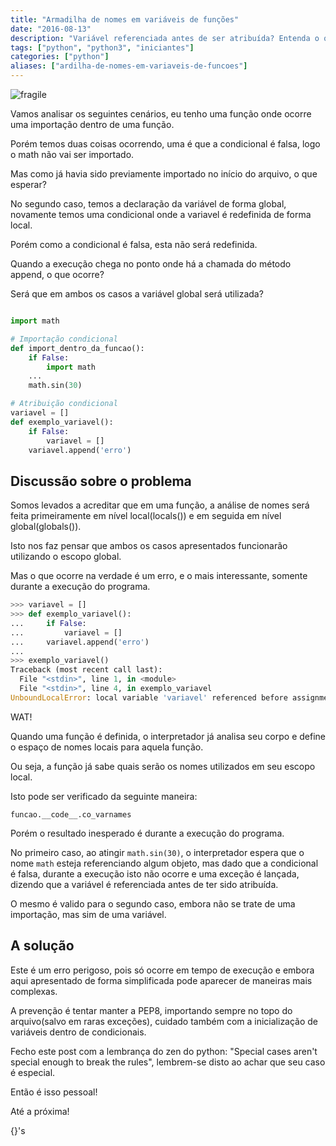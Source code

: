 ```yaml
---
title: "Armadilha de nomes em variáveis de funções"
date: "2016-08-13"
description: "Variável referenciada antes de ser atribuída? Entenda o que acontece com nomes dentro de uma função."
tags: ["python", "python3", "iniciantes"]
categories: ["python"]
aliases: ["ardilha-de-nomes-em-variaveis-de-funcoes"]
---
```


![fragile](/images/fragile.jpg "Importação Frágil")

Vamos analisar os seguintes cenários, eu tenho uma função onde ocorre uma importação dentro de uma função.

Porém temos duas coisas ocorrendo, uma é que a condicional é falsa, logo o math não vai ser importado.

Mas como já havia sido previamente importado no início do arquivo, o que esperar?

No segundo caso, temos a declaração da variável de forma global, novamente temos uma condicional onde a variavel é redefinida de forma local.

Porém como a condicional é falsa, esta não será redefinida.

Quando a execução chega no ponto onde há a chamada do método append, o que ocorre?

Será que em ambos os casos a variável global será utilizada?

```python

import math

# Importação condicional
def import_dentro_da_funcao():
    if False:
        import math
    ...
    math.sin(30)

# Atribuição condicional
variavel = []
def exemplo_variavel():
    if False:
        variavel = []
    variavel.append('erro')
```

## Discussão sobre o problema

Somos levados a acreditar que em uma função, a análise de nomes será feita primeiramente em nível local(locals()) e em seguida em nível global(globals()).

Isto nos faz pensar que ambos os casos apresentados funcionarão utilizando o escopo global.

Mas o que ocorre na verdade é um erro, e o mais interessante, somente durante a execução do programa.

```python
>>> variavel = []
>>> def exemplo_variavel():
...     if False:
...         variavel = []
...     variavel.append('erro')
...
>>> exemplo_variavel()
Traceback (most recent call last):
  File "<stdin>", line 1, in <module>
  File "<stdin>", line 4, in exemplo_variavel
UnboundLocalError: local variable 'variavel' referenced before assignment
```
WAT!

Quando uma função é definida, o interpretador já analisa seu corpo e define o espaço de nomes locais para aquela função.

Ou seja, a função já sabe quais serão os nomes utilizados em seu escopo local.

Isto pode ser verificado da seguinte maneira:

`funcao.__code__.co_varnames`

Porém o resultado inesperado é durante a execução do programa.

No primeiro caso, ao atingir `math.sin(30)`, o interpretador espera que o nome `math` esteja referenciando algum objeto, mas dado que a condicional é falsa, durante a execução isto não ocorre e uma exceção é lançada, dizendo que a variável é referenciada antes de ter sido atribuída.

O mesmo é valido para o segundo caso, embora não se trate de uma importação, mas sim de uma variável.

## A solução

Este é um erro perigoso, pois só ocorre em tempo de execução e embora aqui apresentado de forma simplificada pode aparecer de maneiras mais complexas.

A prevenção é tentar manter a PEP8, importando sempre no topo do arquivo(salvo em raras exceções), cuidado também com a inicialização de variáveis dentro de condicionais.

Fecho este post com a lembrança do zen do python: "Special cases aren't special enough to break the rules", lembrem-se disto ao achar que seu caso é especial.

Então é isso pessoal!

Até a próxima!

{}'s
